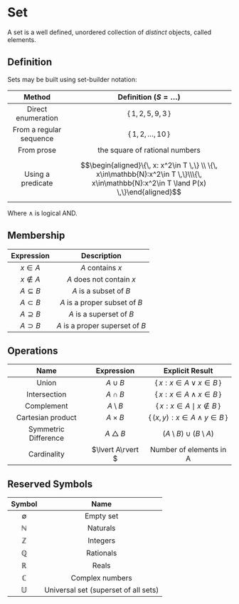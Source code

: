Set
===
A set is a well defined, unordered collection of _distinct_ objects, called elements.

Definition
----------
Sets may be built using set-builder notation:

|          Method         	|                                                 Definition $(S= \dots)$                                                	|
|:-----------------------:	|:----------------------------------------------------------------------------------------------------------------------:	|
|    Direct enumeration   	|                                                   $\{\, 1, 2, 5, 9, 3 \,\}$                                                  	|
| From a regular sequence 	|                                                  $\{\, 1, 2, \dots, 10 \,\}$                                                 	|
|        From prose       	|                                             the square of rational numbers                                             	|
|    Using a predicate    	| $$\begin{aligned}\{\, x: x^2\in T \,\} \\ \{\, x\in\mathbb{N}:x^2\in T \,\}\\\{\, x\in\mathbb{N}:x^2\in T \land P(x) \,\}\end{aligned}$$ 	|

Where $\land$ is logical AND.

Membership
----------

|   Expression   	|           Description           	|
|:--------------:	|:-------------------------------:	|
|    $x\in A$    	|         $A$ contains $x$        	|
|   $x \notin A$   	|     $A$ does not contain $x$    	|
| $A\subseteq B$ 	|      $A$ is a subset of $B$     	|
|  $A\subset B$  	|  $A$ is a proper subset of $B$  	|
| $A\supseteq B$ 	|     $A$ is a superset of $B$    	|
|  $A\supset B$  	| $A$ is a proper superset of $B$ 	|

Operations
----------

|         Name         	|      Expression     	|            Explicit Result            	|
|:--------------------:	|:-------------------:	|:-------------------------------------:	|
|         Union        	|      $A\cup B$      	|    $\{\, x:x\in A \lor x\in B \,\}$   	|
|     Intersection     	|      $A\cap B$      	|   $\{\, x:x\in A \land x\in B \,\}$   	|
|      Complement      	|    $A\setminus B$   	|  $\{\, x:x\in A \mid x\notin B \,\}$  	|
|   Cartesian product  	|     $A\times B$     	| $\{\, (x,y):x\in A \land y\in B \,\}$ 	|
| Symmetric Difference 	| $A\bigtriangleup B$ 	|  $(A\setminus B)\cup (B\setminus A)$  	|
|      Cardinality     	|  $\lvert A\rvert $  	|        Number of elements in A        	|

Reserved Symbols
----------------

|    Symbol    	|                 Name                 	|
|:------------:	|:------------------------------------:	|
|  $\emptyset$ 	|               Empty set              	|
| $\mathbb{N}$ 	|               Naturals               	|
| $\mathbb{Z}$ 	|               Integers               	|
| $\mathbb{Q}$ 	|               Rationals              	|
| $\mathbb{R}$ 	|                 Reals                	|
| $\mathbb{C}$ 	|            Complex numbers           	|
| $\mathbb{U}$ 	| Universal set (superset of all sets) 	|